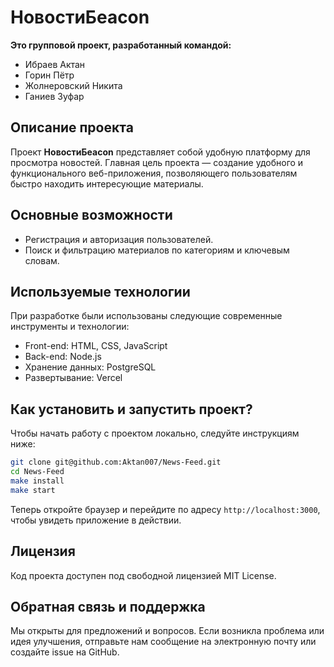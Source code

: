 # НовостиБeacon

**Это групповой проект, разработанный командой:**

- Ибраев Актан 
- Горин Пётр
- Жолнеровский Никита
- Ганиев Зуфар

## Описание проекта

Проект **НовостиБeacon** представляет собой удобную платформу для просмотра новостей. Главная цель проекта — создание удобного и функционального веб-приложения, позволяющего пользователям быстро находить интересующие материалы.

## Основные возможности

- Регистрация и авторизация пользователей.
- Поиск и фильтрацию материалов по категориям и ключевым словам.


## Используемые технологии

При разработке были использованы следующие современные инструменты и технологии:

- Front-end: HTML, CSS, JavaScript
- Back-end: Node.js
- Хранение данных: PostgreSQL
- Развертывание: Vercel

## Как установить и запустить проект?

Чтобы начать работу с проектом локально, следуйте инструкциям ниже:

```bash
git clone git@github.com:Aktan007/News-Feed.git
cd News-Feed
make install
make start
```

Теперь откройте браузер и перейдите по адресу `http://localhost:3000`, чтобы увидеть приложение в действии.


## Лицензия

Код проекта доступен под свободной лицензией MIT License. 

## Обратная связь и поддержка

Мы открыты для предложений и вопросов. Если возникла проблема или идея улучшения, отправьте нам сообщение на электронную почту или создайте issue на GitHub.